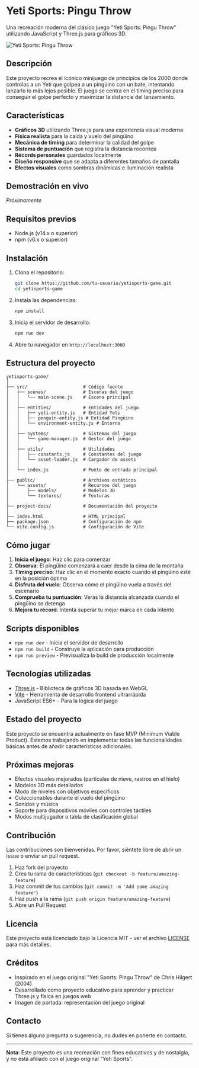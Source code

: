 # Yeti Sports: Pingu Throw

Una recreación moderna del clásico juego "Yeti Sports: Pingu Throw" utilizando JavaScript y Three.js para gráficos 3D.

![Yeti Sports: Pingu Throw](https://i.imgur.com/KjIxjQj.jpg)

## Descripción

Este proyecto recrea el icónico minijuego de principios de los 2000 donde controlas a un Yeti que golpea a un pingüino con un bate, intentando lanzarlo lo más lejos posible. El juego se centra en el timing preciso para conseguir el golpe perfecto y maximizar la distancia del lanzamiento.

## Características

- **Gráficos 3D** utilizando Three.js para una experiencia visual moderna
- **Física realista** para la caída y vuelo del pingüino
- **Mecánica de timing** para determinar la calidad del golpe
- **Sistema de puntuación** que registra la distancia recorrida
- **Récords personales** guardados localmente
- **Diseño responsive** que se adapta a diferentes tamaños de pantalla
- **Efectos visuales** como sombras dinámicas e iluminación realista

## Demostración en vivo

_Próximamente_

## Requisitos previos

- Node.js (v14.x o superior)
- npm (v6.x o superior)

## Instalación

1. Clona el repositorio:
   ```bash
   git clone https://github.com/tu-usuario/yetisports-game.git
   cd yetisports-game
   ```

2. Instala las dependencias:
   ```bash
   npm install
   ```

3. Inicia el servidor de desarrollo:
   ```bash
   npm run dev
   ```

4. Abre tu navegador en `http://localhost:3000`

## Estructura del proyecto

```
yetisports-game/
│
├── src/                     # Código fuente
│   ├── scenes/              # Escenas del juego
│   │   └── main-scene.js    # Escena principal
│   │
│   ├── entities/            # Entidades del juego
│   │   ├── yeti-entity.js   # Entidad Yeti
│   │   ├── penguin-entity.js # Entidad Pingüino
│   │   └── environment-entity.js # Entorno
│   │
│   ├── systems/             # Sistemas del juego
│   │   └── game-manager.js  # Gestor del juego
│   │
│   ├── utils/               # Utilidades
│   │   ├── constants.js     # Constantes del juego
│   │   └── asset-loader.js  # Cargador de assets
│   │
│   └── index.js             # Punto de entrada principal
│
├── public/                  # Archivos estáticos
│   └── assets/              # Recursos del juego
│       ├── models/          # Modelos 3D
│       └── textures/        # Texturas
│
├── project-docs/            # Documentación del proyecto
│
├── index.html               # HTML principal
├── package.json             # Configuración de npm
└── vite.config.js           # Configuración de Vite
```

## Cómo jugar

1. **Inicia el juego**: Haz clic para comenzar
2. **Observa**: El pingüino comenzará a caer desde la cima de la montaña
3. **Timing preciso**: Haz clic en el momento exacto cuando el pingüino esté en la posición óptima
4. **Disfruta del vuelo**: Observa cómo el pingüino vuela a través del escenario
5. **Comprueba tu puntuación**: Verás la distancia alcanzada cuando el pingüino se detenga
6. **Mejora tu récord**: Intenta superar tu mejor marca en cada intento

## Scripts disponibles

- `npm run dev` - Inicia el servidor de desarrollo
- `npm run build` - Construye la aplicación para producción
- `npm run preview` - Previsualiza la build de producción localmente

## Tecnologías utilizadas

- [Three.js](https://threejs.org/) - Biblioteca de gráficos 3D basada en WebGL
- [Vite](https://vitejs.dev/) - Herramienta de desarrollo frontend ultrarrápida
- JavaScript ES6+ - Para la lógica del juego

## Estado del proyecto

Este proyecto se encuentra actualmente en fase MVP (Minimum Viable Product). Estamos trabajando en implementar todas las funcionalidades básicas antes de añadir características adicionales.

## Próximas mejoras

- Efectos visuales mejorados (partículas de nieve, rastros en el hielo)
- Modelos 3D más detallados
- Modo de niveles con objetivos específicos
- Coleccionables durante el vuelo del pingüino
- Sonidos y música
- Soporte para dispositivos móviles con controles táctiles
- Modos multijugador o tabla de clasificación global

## Contribución

Las contribuciones son bienvenidas. Por favor, siéntete libre de abrir un issue o enviar un pull request.

1. Haz fork del proyecto
2. Crea tu rama de características (`git checkout -b feature/amazing-feature`)
3. Haz commit de tus cambios (`git commit -m 'Add some amazing feature'`)
4. Haz push a la rama (`git push origin feature/amazing-feature`)
5. Abre un Pull Request

## Licencia

Este proyecto está licenciado bajo la Licencia MIT - ver el archivo [LICENSE](LICENSE) para más detalles.

## Créditos

- Inspirado en el juego original "Yeti Sports: Pingu Throw" de Chris Hilgert (2004)
- Desarrollado como proyecto educativo para aprender y practicar Three.js y física en juegos web
- Imagen de portada: representación del juego original

## Contacto

Si tienes alguna pregunta o sugerencia, no dudes en ponerte en contacto.

---

**Nota**: Este proyecto es una recreación con fines educativos y de nostalgia, y no está afiliado con el juego original "Yeti Sports".
